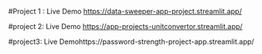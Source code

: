 #Project 1 :
Live Demo https://data-sweeper-app-project.streamlit.app/

#project 2:
Live Demo https://app-projects-unitconvertor.streamlit.app/

#project3: 
Live Demohttps://password-strength-project-app.streamlit.app/
